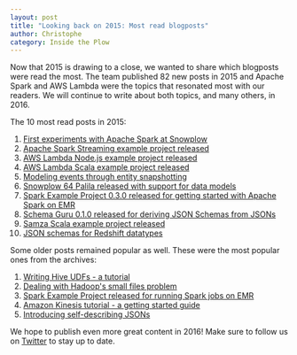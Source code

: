 ```yaml
---
layout: post
title: "Looking back on 2015: Most read blogposts"
author: Christophe
category: Inside the Plow
---
```


Now that 2015 is drawing to a close, we wanted to share which blogposts were read the most. The team published 82 new posts in 2015 and Apache Spark and AWS Lambda were the topics that resonated most with our readers. We will continue to write about both topics, and many others, in 2016.

The 10 most read posts in 2015:

1. [First experiments with Apache Spark at Snowplow](/blog/2015/05/21/first-experiments-with-apache-spark/)
2. [Apache Spark Streaming example project released](/blog/2015/06/10/spark-streaming-example-project-0.1.0-released/)
3. [AWS Lambda Node.js example project released](/blog/2015/07/11/aws-lambda-nodejs-example-project-0.1.0-released/)
4. [AWS Lambda Scala example project released](/blog/2015/08/20/aws-lambda-scala-example-project-0.1.0-released/)
5. [Modeling events through entity snapshotting](/blog/2015/01/18/modeling-events-through-entity-snapshotting/)
6. [Snowplow 64 Palila released with support for data models](/blog/2015/04/16/snowplow-r64-palila-released/)
7. [Spark Example Project 0.3.0 released for getting started with Apache Spark on EMR](/blog/2015/05/10/spark-example-project-0.3.0-released/)
8. [Schema Guru 0.1.0 released for deriving JSON Schemas from JSONs](/blog/2015/06/03/schema-guru-0.1.0-released-for-deriving-json-schemas-from-jsons/)
9. [Samza Scala example project released](/blog/2015/09/30/samza-scala-example-project-0.1.0-released/)
10. [JSON schemas for Redshift datatypes](/blog/2015/02/12/redshift-jsonschema-types/)

Some older posts remained popular as well. These were the most popular ones from the archives:

1. [Writing Hive UDFs - a tutorial](/blog/2013/02/08/writing-hive-udfs-and-serdes/)
2. [Dealing with Hadoop's small files problem](/blog/2013/05/30/dealing-with-hadoops-small-files-problem/)
3. [Spark Example Project released for running Spark jobs on EMR](/blog/2014/04/17/spark-example-project-released/)
4. [Amazon Kinesis tutorial - a getting started guide](/blog/2014/01/15/amazon-kinesis-tutorial-getting-started-guide/)
5. [Introducing self-describing JSONs](/blog/2014/05/15/introducing-self-describing-jsons/)

We hope to publish even more great content in 2016! Make sure to follow us on [Twitter](https://twitter.com/snowplowdata/) to stay up to date.
